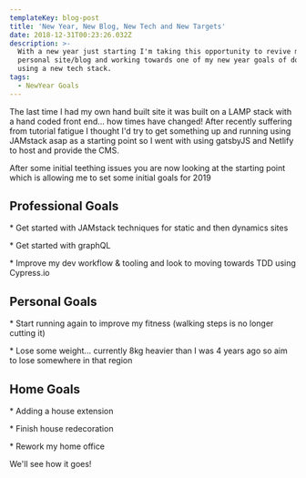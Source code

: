 ```yaml
---
templateKey: blog-post
title: 'New Year, New Blog, New Tech and New Targets'
date: 2018-12-31T00:23:26.032Z
description: >-
  With a new year just starting I'm taking this opportunity to revive my
  personal site/blog and working towards one of my new year goals of doing it
  using a new tech stack.
tags:
  - NewYear Goals
---
```

The last time I had my own hand built site it was built on a LAMP stack with a  hand coded front end... how times have changed!  After recently suffering from tutorial fatigue I thought I'd try to get something up and running using JAMstack asap as a starting point so I went with using gatsbyJS and Netlify to host and provide the CMS.  

After some initial teething issues you are now looking at the starting point which is allowing me to set some initial goals for 2019

## Professional Goals 

\* Get started with JAMstack techniques for static and then dynamics sites

\* Get started with graphQL

\* Improve my dev workflow & tooling and look to moving towards TDD using Cypress.io

## Personal Goals

\* Start running again to improve my fitness (walking steps is no longer cutting it)

\* Lose some weight... currently 8kg heavier than I was 4 years ago so aim to lose somewhere in that region

## Home Goals

\* Adding a house extension 

\* Finish house redecoration

\* Rework my home office

We'll see how it goes!
